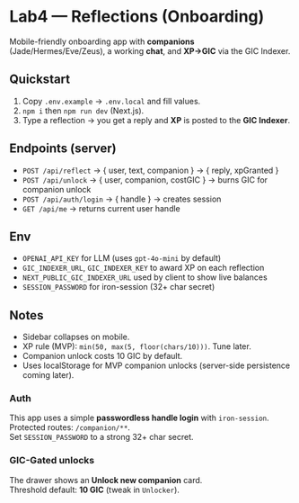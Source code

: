 # Lab4 — Reflections (Onboarding)

Mobile-friendly onboarding app with **companions** (Jade/Hermes/Eve/Zeus), a working **chat**, and **XP→GIC** via the GIC Indexer.

## Quickstart
1) Copy `.env.example` → `.env.local` and fill values.  
2) `npm i` then `npm run dev` (Next.js).  
3) Type a reflection → you get a reply and **XP** is posted to the **GIC Indexer**.

## Endpoints (server)
- `POST /api/reflect` → { user, text, companion } → { reply, xpGranted }
- `POST /api/unlock` → { user, companion, costGIC } → burns GIC for companion unlock
- `POST /api/auth/login` → { handle } → creates session
- `GET /api/me` → returns current user handle

## Env
- `OPENAI_API_KEY` for LLM (uses `gpt-4o-mini` by default)
- `GIC_INDEXER_URL`, `GIC_INDEXER_KEY` to award XP on each reflection
- `NEXT_PUBLIC_GIC_INDEXER_URL` used by client to show live balances
- `SESSION_PASSWORD` for iron-session (32+ char secret)

## Notes
- Sidebar collapses on mobile.  
- XP rule (MVP): `min(50, max(5, floor(chars/10)))`. Tune later.
- Companion unlock costs 10 GIC by default.
- Uses localStorage for MVP companion unlocks (server-side persistence coming later).

### Auth
This app uses a simple **passwordless handle login** with `iron-session`.  
Protected routes: `/companion/**`.  
Set `SESSION_PASSWORD` to a strong 32+ char secret.

### GIC-Gated unlocks
The drawer shows an **Unlock new companion** card.  
Threshold default: **10 GIC** (tweak in `Unlocker`).